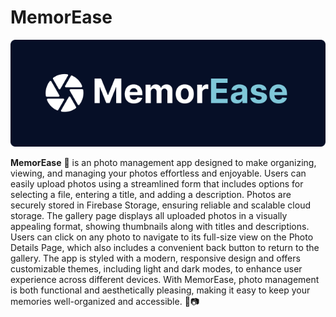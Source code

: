 # MemorEase

![MemorEase](src/assets/banner.png)

**MemorEase** 📸 is an photo management app designed to make organizing, viewing, and managing your photos effortless and enjoyable. Users can easily upload photos using a streamlined form that includes options for selecting a file, entering a title, and adding a description. Photos are securely stored in Firebase Storage, ensuring reliable and scalable cloud storage. The gallery page displays all uploaded photos in a visually appealing format, showing thumbnails along with titles and descriptions. Users can click on any photo to navigate to its full-size view on the Photo Details Page, which also includes a convenient back button to return to the gallery. The app is styled with a modern, responsive design and offers customizable themes, including light and dark modes, to enhance user experience across different devices. With MemorEase, photo management is both functional and aesthetically pleasing, making it easy to keep your memories well-organized and accessible. 🌟📷
